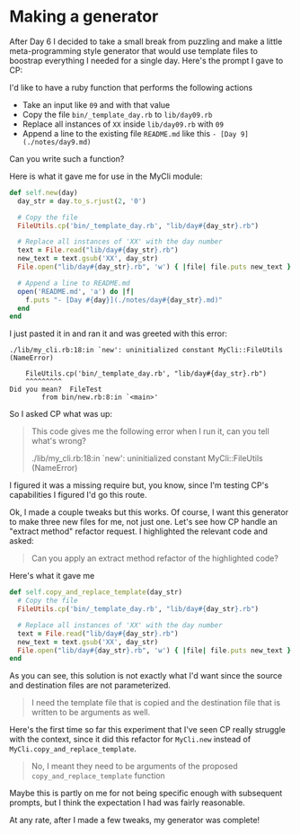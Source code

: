 # Making a generator

After Day 6 I decided to take a small break from puzzling and make a little meta-programming style  generator that would use template files to boostrap everything I needed for a single day. Here's the prompt I gave to CP:

I'd like to have a ruby function that performs the following actions

- Take an input like `09` and with that value
- Copy the file `bin/_template_day.rb` to `lib/day09.rb`
- Replace all instances of `XX` inside `lib/day09.rb` with `09`
- Append a line to the existing file `README.md` like this `- [Day 9](./notes/day9.md)`

Can you write such a function?

Here is what it gave me for use in the MyCli module:

```ruby
def self.new(day)
  day_str = day.to_s.rjust(2, '0')

  # Copy the file
  FileUtils.cp('bin/_template_day.rb', "lib/day#{day_str}.rb")

  # Replace all instances of 'XX' with the day number
  text = File.read("lib/day#{day_str}.rb")
  new_text = text.gsub('XX', day_str)
  File.open("lib/day#{day_str}.rb", 'w') { |file| file.puts new_text }

  # Append a line to README.md
  open('README.md', 'a') do |f|
    f.puts "- [Day #{day}](./notes/day#{day_str}.md)"
  end
end
```

I just pasted it in and ran it and was greeted with this error:

```
./lib/my_cli.rb:18:in `new': uninitialized constant MyCli::FileUtils (NameError)

    FileUtils.cp('bin/_template_day.rb', "lib/day#{day_str}.rb")
    ^^^^^^^^^
Did you mean?  FileTest
        from bin/new.rb:8:in `<main>'
```

So I asked CP what was up:

> This code gives me the following error when I run it, can you tell what's wrong?
>
> ./lib/my_cli.rb:18:in `new': uninitialized constant MyCli::FileUtils (NameError)

I figured it was a missing require but, you know, since I'm testing CP's capabilities I figured I'd go this route.

Ok, I made a couple tweaks but this works. Of course, I want this generator to make three new files for me, not just one. Let's see how CP handle an "extract method" refactor request. I highlighted the relevant code and asked:

> Can you apply an extract method refactor of the highlighted code?

Here's what it gave me

```ruby
def self.copy_and_replace_template(day_str)
  # Copy the file
  FileUtils.cp('bin/_template_day.rb', "lib/day#{day_str}.rb")

  # Replace all instances of 'XX' with the day number
  text = File.read("lib/day#{day_str}.rb")
  new_text = text.gsub('XX', day_str)
  File.open("lib/day#{day_str}.rb", 'w') { |file| file.puts new_text }
end
```

As you can see, this solution is not exactly what I'd want since the source and destination files are not parameterized.

> I need the template file that is copied and the destination file that is written to be arguments as well.

Here's the first time so far this experiment that I've seen CP really struggle with the context, since it did this refactor for `MyCli.new` instead of `MyCli.copy_and_replace_template`.

> No, I meant they need to be arguments of the proposed `copy_and_replace_template` function

Maybe this is partly on me for not being specific enough with subsequent prompts, but I think the expectation I had was fairly reasonable.

At any rate, after I made a few tweaks, my generator was complete!
